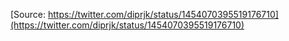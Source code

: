 [Source: https://twitter.com/diprjk/status/1454070395519176710](https://twitter.com/diprjk/status/1454070395519176710)
